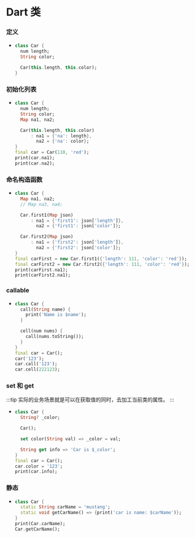 # Dart 类

### 定义
  - ```dart
    class Car {
      num length;
      String color;

      Car(this.length, this.color);
    }
    ```

### 初始化列表
  - ```dart
    class Car {
      num length;
      String color;
      Map na1, na2;

      Car(this.length, this.color)
          : na1 = {'na': length},
            na2 = {'na': color};
    }
    final car = Car(110, 'red');
    print(car.na1);
    print(car.na2);
    ```

### 命名构造函数
  - ```dart
    class Car {
      Map na1, na2;
      // Map na3, na4;

      Car.first1(Map json)
          : na1 = {'first1': json['length']},
            na2 = {'first1': json['color']};

      Car.first2(Map json)
          : na1 = {'first2': json['length']},
            na2 = {'first2': json['color']};
    }
    final carFirst = new Car.first1({'length': 111, 'color': 'red'});
    final carFirst2 = new Car.first2({'length': 111, 'color': 'red'});
    print(carFirst.na1);
    print(carFirst2.na1);

    ```

### callable
  - ```dart
    class Car {
      call(String name) {
        print('Name is $name');
      }

      cell(num nums) {
        call(nums.toString());
      }
    }
    final car = Car();
    car('123');
    car.call('123');
    car.cell(222123);

    ```

### set 和 get
:::tip
实际的业务场景就是可以在获取值的同时，去加工当前类的属性。
:::
  - ```dart
    class Car {
      String? _color;

      Car();

      set color(String val) => _color = val;

      String get info => 'Car is $_color';
    }
    final car = Car();
    car.color = '123';
    print(car.info);
    ```

### 静态
  - ```dart
    class Car {
      static String carName = 'mustang';
      static void getCarName() => {print('car is name: $carName')};
    }
    print(Car.carName);
    Car.getCarName();
    ```
